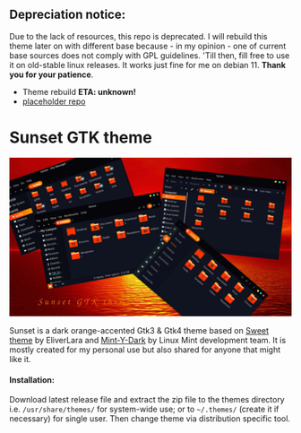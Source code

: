 ## Depreciation notice:

Due to the lack of resources, this repo is deprecated.
I will rebuild this theme later on with different base because - in my opinion - one of current base sources does not comply with GPL guidelines.
'Till then, fill free to use it on old-stable linux releases. It works just fine for me on debian 11. **Thank you for your patience**.

* Theme rebuild **ETA: unknown!**
* [placeholder repo](https://github.com/thekomer/Sunset-GTK)

# Sunset GTK theme

![](art/Sunset-1080.png)

Sunset is a dark orange-accented Gtk3 & Gtk4 theme based on [Sweet theme](https://github.com/EliverLara/Sweet) by EliverLara and [Mint-Y-Dark](https://github.com/linuxmint/mint-themes) by Linux Mint development team. It is mostly created for my personal use but also shared for anyone that might like it.

#### Installation:

Download latest release file and extract the zip file to the themes directory i.e. `/usr/share/themes/` for system-wide use; or to `~/.themes/` (create it if necessary) for single user. Then change theme via distribution specific tool.
